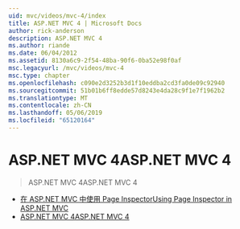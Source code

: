 ```yaml
---
uid: mvc/videos/mvc-4/index
title: ASP.NET MVC 4 | Microsoft Docs
author: rick-anderson
description: ASP.NET MVC 4
ms.author: riande
ms.date: 06/04/2012
ms.assetid: 8130a6c9-2f54-48ba-90f6-0ba52e98f0af
msc.legacyurl: /mvc/videos/mvc-4
msc.type: chapter
ms.openlocfilehash: c090e2d3252b3d1f10eddba2cd3fa0de09c92940
ms.sourcegitcommit: 51b01b6ff8edde57d8243e4da28c9f1e7f1962b2
ms.translationtype: MT
ms.contentlocale: zh-CN
ms.lasthandoff: 05/06/2019
ms.locfileid: "65120164"
---
```

# <a name="aspnet-mvc-4"></a><span data-ttu-id="9436a-103">ASP.NET MVC 4</span><span class="sxs-lookup"><span data-stu-id="9436a-103">ASP.NET MVC 4</span></span>

> <span data-ttu-id="9436a-104">ASP.NET MVC 4</span><span class="sxs-lookup"><span data-stu-id="9436a-104">ASP.NET MVC 4</span></span>

- [<span data-ttu-id="9436a-105">在 ASP.NET MVC 中使用 Page Inspector</span><span class="sxs-lookup"><span data-stu-id="9436a-105">Using Page Inspector in ASP.NET MVC</span></span>](using-page-inspector-in-aspnet-mvc.md)
- [<span data-ttu-id="9436a-106">ASP.NET MVC 4</span><span class="sxs-lookup"><span data-stu-id="9436a-106">ASP.NET MVC 4</span></span>](aspnet-mvc-4.md)
